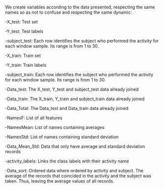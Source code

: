 We create variables according to the data presented, respecting the same names so as not to confuse and respecting the same dynamic:

-X_test: Test set

-Y_test: Test labels

-subject_test: Each row identifies the subject who performed the activity for each window sample. Its range is from 1 to 30. 

-X_train: Train set

-Y_train: Train labels

-subject_train: Each row identifies the subject who performed the activity for each window sample. Its range is from 1 to 30. 

-Data_test: The X_test, Y_test and subject_test data already joined

-Data_train: The X_train, Y_train and subject_train data already joined

-Data_Total: The Data_test and Data_train data already joined

-NamesF: List of all features

-NamesMean: List of names containing averages

-NamesStd: List of names containing standard deviation

-Data_Mean_Std: Data that only have average and standard deviation records

-activity_labels: Links the class labels with their activity name

-Data_sort: Ordered data where ordered by activity and subject. The average of the records that coincided in the activity and the subject was taken. Thus, leaving the average values of all records.
